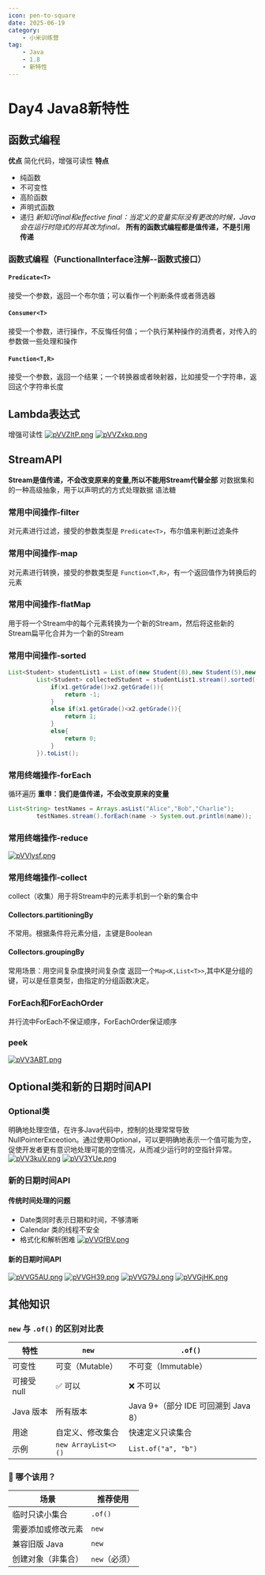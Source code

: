 ```yaml
---
icon: pen-to-square
date: 2025-06-19
category:
    - 小米训练营
tag:
    - Java
    - 1.8
    - 新特性
---
```

# Day4 Java8新特性
## 函数式编程
**优点**
简化代码，增强可读性
**特点**
- 纯函数
- 不可变性
- 高阶函数
- 声明式函数
- 递归
*新知识final和effective final：当定义的变量实际没有更改的时候，Java会在运行时隐式的将其改为final。*
**所有的函数式编程都是值传递，不是引用传递**
### 函数式编程（FunctionalInterface注解--函数式接口）
#### `Predicate<T>`
接受一个参数，返回一个布尔值；可以看作一个判断条件或者筛选器
#### `Consumer<T>`
接受一个参数，进行操作，不反悔任何值；一个执行某种操作的消费者，对传入的参数做一些处理和操作
#### `Function<T,R>`
接受一个参数，返回一个结果；一个转换器或者映射器，比如接受一个字符串，返回这个字符串长度


## Lambda表达式
增强可读性
[![pVVZItP.png](https://s21.ax1x.com/2025/06/19/pVVZItP.png)](https://imgse.com/i/pVVZItP)
[![pVVZxkq.png](https://s21.ax1x.com/2025/06/19/pVVZxkq.png)](https://imgse.com/i/pVVZxkq)
## StreamAPI
**Stream是值传递，不会改变原来的变量,所以不能用Stream代替全部**
对数据集和的一种高级抽象，用于以声明式的方式处理数据
语法糖
### 常用中间操作-filter
对元素进行过滤，接受的参数类型是 `Predicate<T>`，布尔值来判断过滤条件
### 常用中间操作-map
对元素进行转换，接受的参数类型是 `Function<T,R>`，有一个返回值作为转换后的元素
### 常用中间操作-flatMap
用于将一个Stream中的每个元素转换为一个新的Stream，然后将这些新的Stream扁平化合并为一个新的Stream
### 常用中间操作-sorted
```java
List<Student> studentList1 = List.of(new Student(8),new Student(5),new Student(20));
        List<Student> collectedStudent = studentList1.stream().sorted((x1,x2)->{
            if(x1.getGrade()>x2.getGrade()){
                return -1;
            }
            else if(x1.getGrade()<x2.getGrade()){
                return 1;
            }
            else{
                return 0;
            }
        }).toList();
```
### 常用终端操作-forEach
循环遍历
**重申：我们是值传递，不会改变原来的变量**
```java
List<String> testNames = Arrays.asList("Alice","Bob","Charlie");
        testNames.stream().forEach(name -> System.out.println(name));
```
### 常用终端操作-reduce
[![pVVlysf.png](https://s21.ax1x.com/2025/06/19/pVVlysf.png)](https://imgse.com/i/pVVlysf)
### 常用终端操作-collect
collect（收集）用于将Stream中的元素手机到一个新的集合中
#### Collectors.partitioningBy
不常用。根据条件将元素分组，主键是Boolean
#### Collectors.groupingBy
常用场景：用空间复杂度换时间复杂度
返回一个`Map<K,List<T>>`,其中K是分组的键，可以是任意类型，由指定的分组函数决定。
### ForEach和ForEachOrder
并行流中ForEach不保证顺序，ForEachOrder保证顺序
### peek
[![pVV3ABT.png](https://s21.ax1x.com/2025/06/19/pVV3ABT.png)](https://imgse.com/i/pVV3ABT)
## Optional类和新的日期时间API
### Optional类
明确地处理空值，在许多Java代码中，控制的处理常常导致NullPointerExceotion。通过使用Optional，可以更明确地表示一个值可能为空，促使开发者更有意识地处理可能的空情况，从而减少运行时的空指针异常。
[![pVV3kuV.png](https://s21.ax1x.com/2025/06/19/pVV3kuV.png)](https://imgse.com/i/pVV3kuV)
[![pVV3YUe.png](https://s21.ax1x.com/2025/06/19/pVV3YUe.png)](https://imgse.com/i/pVV3YUe)
### 新的日期时间API
#### 传统时间处理的问题
- Date类同时表示日期和时间，不够清晰
- Calendar 类的线程不安全
- 格式化和解析困难
[![pVVGfBV.png](https://s21.ax1x.com/2025/06/19/pVVGfBV.png)](https://imgse.com/i/pVVGfBV)
#### 新的日期时间API
[![pVVG5AU.png](https://s21.ax1x.com/2025/06/19/pVVG5AU.png)](https://imgse.com/i/pVVG5AU)
[![pVVGH39.png](https://s21.ax1x.com/2025/06/19/pVVGH39.png)](https://imgse.com/i/pVVGH39)
[![pVVG79J.png](https://s21.ax1x.com/2025/06/19/pVVG79J.png)](https://imgse.com/i/pVVG79J)
[![pVVGjHK.png](https://s21.ax1x.com/2025/06/19/pVVGjHK.png)](https://imgse.com/i/pVVGjHK)


## 其他知识
### `new` 与 `.of()` 的区别对比表

| 特性             | `new`                   | `.of()`                                |
|------------------|-------------------------|----------------------------------------|
| 可变性           | 可变（Mutable）         | 不可变（Immutable）                   |
| 可接受 null      | ✅ 可以                 | ❌ 不可以                              |
| Java 版本        | 所有版本                | Java 9+（部分 IDE 可回溯到 Java 8）   |
| 用途             | 自定义、修改集合        | 快速定义只读集合                       |
| 示例             | `new ArrayList<>()`     | `List.of("a", "b")`                    |

### 🎯 哪个该用？

| 场景                 | 推荐使用       |
|----------------------|----------------|
| 临时只读小集合       | `.of()`        |
| 需要添加或修改元素   | `new`          |
| 兼容旧版 Java        | `new`          |
| 创建对象（非集合）   | `new`（必须）  |


